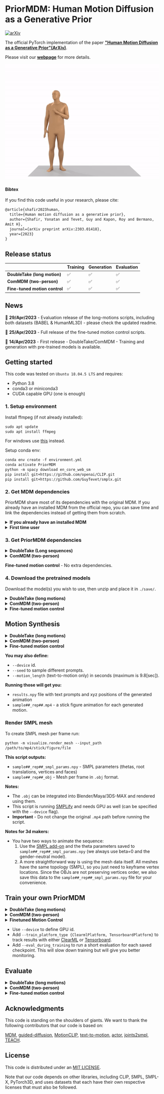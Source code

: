 # PriorMDM: Human Motion Diffusion as a Generative Prior


[![arXiv](https://img.shields.io/badge/arXiv-<2303.01418>-<COLOR>.svg)](https://arxiv.org/abs/2303.01418)

The official PyTorch implementation of the paper [**"Human Motion Diffusion as a Generative Prior"(ArXiv)**](https://arxiv.org/abs/2303.01418).

Please visit our [**webpage**](https://priormdm.github.io/priorMDM-page/) for more details.

![teaser](https://github.com/priorMDM/priorMDM-page/raw/main/static/figures/teaser.gif)

#### Bibtex
If you find this code useful in your research, please cite:

```
@article{shafir2023human,
  title={Human motion diffusion as a generative prior},
  author={Shafir, Yonatan and Tevet, Guy and Kapon, Roy and Bermano, Amit H},
  journal={arXiv preprint arXiv:2303.01418},
  year={2023}
}
```


## Release status

|  | Training | Generation | Evaluation |
| --- | ----------- | ----------- | ----------- |
| **DoubleTake (long motion)** | ✅ | ✅ | ✅ |
| **ComMDM (two-person)** | ✅ | ✅ | ✅ |
| **Fine-tuned motion control** | ✅ | ✅ | ✅ |

## News

📢 **29/Apr/2023** - Evaluation release of the long-motions scripts, including both datasets (BABEL & HumanML3D) - please check the updated readme.

📢 **25/Apr/2023** - Full release of the fine-tuned motion control scripts.

📢 **14/Apr/2023** - First release - DoubleTake/ComMDM - Training and generation with pre-trained models is available.

## Getting started

This code was tested on `Ubuntu 18.04.5 LTS` and requires:

* Python 3.8
* conda3 or miniconda3
* CUDA capable GPU (one is enough)

### 1. Setup environment 

Install ffmpeg (if not already installed):

```shell
sudo apt update
sudo apt install ffmpeg
```
For windows use [this](https://www.geeksforgeeks.org/how-to-install-ffmpeg-on-windows/) instead.

Setup conda env:
```shell
conda env create -f environment.yml
conda activate PriorMDM
python -m spacy download en_core_web_sm
pip install git+https://github.com/openai/CLIP.git
pip install git+https://github.com/GuyTevet/smplx.git
```

### 2. Get MDM dependencies

PriorMDM share most of its dependencies with the original MDM. 
If you already have an installed MDM from the official repo, you can save time and link the dependencies instead of getting them from scratch.

<details>
  <summary><b>If you already have an installed MDM</b></summary>

**Link from installed MDM**

Before running the following bash script, first change the path to the full path to your installed MDM

```bash
bash prepare/link_mdm.sh
```

</details>


<details>
  <summary><b>First time user</b></summary>

**Download dependencies:**

```bash
bash prepare/download_smpl_files.sh
bash prepare/download_glove.sh
bash prepare/download_t2m_evaluators.sh
```

**Get HumanML3D dataset** (For all applications):

Follow the instructions in [HumanML3D](https://github.com/EricGuo5513/HumanML3D.git),
then copy the result dataset to our repository:

```shell
cp -r ../HumanML3D/HumanML3D ./dataset/HumanML3D
```

</details>

### 3. Get PriorMDM dependencies

<details>
  <summary><b>DoubleTake (Long sequences)</b></summary>

**BABEL dataset**

Download the processed version [here](https://drive.google.com/file/d/18a4eRh8mbIFb55FMHlnmI8B8tSTkbp4t/view?usp=share_link), and place it at `./dataset/babel`

Download the following for evaluation [here](https://drive.google.com/file/d/1uTUthP5fzgRLF-q3WgVEQib54zG2ayFc/view?usp=sharing), and place it at `./dataset/babel`

Download the following [here](https://drive.google.com/file/d/1PBlbxawaeFTxtKkKDsoJwQGuDTdp52DD/view?usp=sharing), and place it at `./dataset/babel`

**SMPLH dependencies**

Download [here](https://drive.google.com/file/d/1zHTQ1VrVgr-qGl_ahc0UDgHlXgnwx_lM/view?usp=share_link), and place it at `./bodymodels`


</details>

<details>
  <summary><b>ComMDM (two-person)</b></summary>

**3DPW dataset**

For ComMDM, we cleaned [3DPW](https://virtualhumans.mpi-inf.mpg.de/3DPW/) and converted it to HumanML3D format. 

Download the processed version [here](https://drive.google.com/file/d/1INxPiUuyrBAF71WjVj4Ztb1blsI2trth/view?usp=share_link), and place it at `./dataset/3dpw`

</details>

  **Fine-tuned motion control** - No extra dependencies.


### 4. Download the pretrained models

Download the model(s) you wish to use, then unzip and place it in `./save/`.

<details>
  <summary><b>DoubleTake (long motions)</b></summary>

* [my_humanml-encoder-512](https://drive.google.com/file/d/1RCqyKfj7TLSp6VzwrKa84ldEaXmVma1a/view?usp=share_link) (This is a reproduction of MDM best model without any changes)
* [Babel_TrasnEmb_GeoLoss](https://drive.google.com/file/d/1sHQncaaYhyheeItnAiDOsxw_mpcbpLYr/view?usp=share_link)

</details>

<details>
  <summary><b>ComMDM (two-person)</b></summary>

* [pw3d_text](https://drive.google.com/file/d/1QFIEUd8TEto0AoVQnzsWflrrbHJBZJOG/view?usp=share_link) (for text-to-motion)
* [pw3d_prefix](https://drive.google.com/file/d/10DL9iOr5VlgsikTVvV_sJ8oX86ycd9xE/view?usp=share_link) (for prefix completion)

</details>

<details>
  <summary><b>Fine-tuned motion control</b></summary>

* [root_horizontal_control](https://drive.google.com/file/d/1xLNza6S8Iz2MqSlMJnL38FPqTQhGnqfY/view?usp=share_link) 
(Finetuned the base model for 80,000 steps on (horizontal part of) root control objective)
* [left_wrist_control](https://drive.google.com/file/d/17h98FQhu6dFj70YCopFHT4sL6jZOf42U/view?usp=share_link)
(Finetuned the base model for 80,000 steps on left wrist control objective)
* [right_foot_control](https://drive.google.com/file/d/1QqHAYZ3hbDtsHwJ2Gy4nsfgMwaHvnSOq/view?usp=share_link)
(Finetuned the base model for 80,000 steps on right foor control objective)

</details>

## Motion Synthesis 
<details>
  <summary><b>DoubleTake (long motions)</b></summary>

Reproduce random text prompts:
```shell
python -m sample.double_take --model_path ./save/my_humanml_trans_enc_512/model000200000.pt --num_samples 4 --handshake_size 20 --blend_len 10
```
Reproduce out of text file:
```shell
python -m sample.double_take --model_path ./save/my_humanml_trans_enc_512/model000200000.pt --handshake_size 20 --blend_len 10 --input_text ./assets/dt_text_example.txt 
```

Reproduce out of csv file (can determine each sequence length):
```shell
python -m sample.double_take --model_path ./save/my_humanml_trans_enc_512/model000200000.pt --handshake_size 20 --blend_len 10 --input_text ./assets/dt_csv_example.csv 
```

It will look something like this:

![example](assets/DoubleTake/doubleTake_example.gif)

</details>


<details>
  <summary><b>ComMDM (two-person)</b></summary>

**Text-to-Motion**

Reproduce paper text prompts:
```shell
python -m sample.two_person_text2motion --model_path ./save/pw3d_text/model000100000.pt --input_text ./assets/two_person_text_prompts.txt
```

It will look something like this:

![example](assets/ComMDM/example_capoeira.gif)

**Prefix completion**

Complete unseen motion prefixes:
```shell
python -m sample.two_person_prefix_completion --model_path ./save/pw3d_prefix/model000050000.pt
```

It will look something like this:

![example](assets/ComMDM/example_prefix.gif)

Blue frames are the input prefix and orange frames are the generated completion.


**Visualize dataset**

Unfortunately, 3DPW dataset is not clean, even after our process. To get samples of it run:
```shell
python -m sample.two_person_text2motion --model_path ./save/humanml_trans_enc_512/model000200000.pt --sample_gt
```

</details>

<details>
  <summary><b>Fine-tuned motion control</b></summary>

**Horizontal Root Control**

Sample the horizontal part of the root trajectory from the test set of HumanML3D, and generate a motion with the given trajectory (note that the vertical part of the trajectory is predicted by the model). To make the generation unconditioned on text we add `--guidance_param 0`.
```shell
python -m sample.finetuned_motion_control --model_path save/root_horizontal_finetuned/model000280000.pt --guidance_param 0
```

It will look something like this:

![example](assets/Fine-tuned_motion_control/root_control_example.gif)

Use `--show_input` if you wish to plot the motion from which the control features were taken from.

Add a text condition with `--text_condition`. Note that by default, we use classifier-free-guidance with scale of 2.5.
```shell
python -m sample.finetuned_motion_control --model_path save/root_horizontal_finetuned/model000280000.pt --text_condition "a person is raising hands"
```

**Left Wrist Control**

Sample the relative trajectory of the left wrist w.r.t the root trajectory from the test set of HumanML3D, and generate a motion with the given left wrist relative trajectory. To make the generation unconditioned on text we add `--guidance_param 0`.
```shell
python -m sample.finetuned_motion_control --model_path save/left_wrist_finetuned/model000280000.pt --guidance_param 0
```

It will look something like this:

![example](assets/Fine-tuned_motion_control/left_wrist_control_example.gif)

Add a text condition with `--text_condition`. Note that by default, we use classifier-free-guidance with scale of 2.5.
```shell
python -m sample.finetuned_motion_control --model_path save/left_wrist_finetuned/model000280000.pt --text_condition "a person is walking in a circle"
```


**Left Wrist + Right Foot Control With Model Blending**

Sample the relative trajectory of the left wrist w.r.t the root trajectory from the test set of HumanML3D, and generate a motion with the given left wrist relative trajectory. To make the generation unconditioned on text we add `--guidance_param 0`.
```shell
python -m sample.finetuned_motion_control --model_path save/left_wrist_finetuned/model000280000.pt,save/right_foot_finetuned/model000280000.pt --guidance_param 0
```

It will look something like this:

![example](assets/Fine-tuned_motion_control/left_wrist_right_foot_control_example.gif)

Add a text condition with `--text_condition`. Note that by default, we use classifier-free-guidance with scale of 2.5.
```shell
python -m sample.finetuned_motion_control --model_path save/left_wrist_finetuned/model000280000.pt,save/right_foot_finetuned/model000280000.pt --text_condition "a person is walking in a circle"
```

</details>


**You may also define:**
* `--device` id.
* `--seed` to sample different prompts.
* `--motion_length` (text-to-motion only) in seconds (maximum is 9.8[sec]).

**Running those will get you:**

* `results.npy` file with text prompts and xyz positions of the generated animation
* `sample##_rep##.mp4` - a stick figure animation for each generated motion.

### Render SMPL mesh

To create SMPL mesh per frame run:

```shell
python -m visualize.render_mesh --input_path /path/to/mp4/stick/figure/file
```

**This script outputs:**
* `sample##_rep##_smpl_params.npy` - SMPL parameters (thetas, root translations, vertices and faces)
* `sample##_rep##_obj` - Mesh per frame in `.obj` format.

**Notes:**
* The `.obj` can be integrated into Blender/Maya/3DS-MAX and rendered using them.
* This script is running [SMPLify](https://smplify.is.tue.mpg.de/) and needs GPU as well (can be specified with the `--device` flag).
* **Important** - Do not change the original `.mp4` path before running the script.

**Notes for 3d makers:**
* You have two ways to animate the sequence:
  1. Use the [SMPL add-on](https://smpl.is.tue.mpg.de/index.html) and the theta parameters saved to `sample##_rep##_smpl_params.npy` (we always use beta=0 and the gender-neutral model).
  1. A more straightforward way is using the mesh data itself. All meshes have the same topology (SMPL), so you just need to keyframe vertex locations. 
     Since the OBJs are not preserving vertices order, we also save this data to the `sample##_rep##_smpl_params.npy` file for your convenience.
     

## Train your own PriorMDM

<details>
  <summary><b>DoubleTake (long motions)</b></summary>

**HumanML3D best model**
Retraining HumanML3D is not needed as we use the original trained model from MDM. 
Yet, for completeness this repository supports this training as well:
```shell
python -m train.train_mdm --save_dir save/my_humanML_bestmodel --dataset humanml 
```

**Babel best model**
```shell
python -m train.train_mdm --save_dir ./save/my_Babel_TrasnEmb_GeoLoss --dataset babel --latent_dim 512 --batch_size 64 --diffusion_steps 1000 --num_steps 10000000 --min_seq_len 45 --max_seq_len 250 --lambda_rcxyz 1.0 --lambda_fc 1.0 --lambda_vel 1.0
```

</details>


<details>
  <summary><b>ComMDM (two-person)</b></summary>

**Text-to-Motion**

Download the pretrained model for text-to-motion training [from here](https://drive.google.com/file/d/1PE0PK8e5a5j-7-Xhs5YET5U5pGh0c821/view?usp=sharing) and place it in `./save/`. Then train with:

```shell
python -m train.train_mdm_multi --pretrained_path ./save/humanml_trans_enc_512/model000200000.pt --multi_train_mode text --multi_train_splits train,validation --save_dir ./save/my_pw3d_text
```

**Prefix Completion**

Download the pretrained model for prefix training [from here](https://drive.google.com/file/d/1PrUoHIiM1ICvL_oOBsB-J6YVJ1kzVRu_/view?usp=share_link) and place it in `./save/`. Then train with:

```shell
python -m train.train_mdm_multi --pretrained_path ./save/humanml_trans_enc_512_prefix_finetune/model000330000.pt --multi_train_mode prefix --save_dir ./save/my_pw3d_prefix --save_interval 10000
```

</details>

<details>
  <summary><b>Finetuned Motion Control</b></summary>

Train a model for left wrist control from scratch on HumanML3D dataset.
```shell
python -m train.train_mdm_motion_control --save_dir save/left_wrist_finetuned --dataset humanml --inpainting_mask left_wrist
```


Finetune a base model for left wrist control on HumanML3D dataset. We advise setting `--save_interval` to 10,000 to have it saved more frequently, as this is a finetune and not training from scratch.
```shell
python -m train.train_mdm_motion_control --save_dir save/left_wrist_finetuned --dataset humanml --inpainting_mask left_wrist --resume_checkpoint save/humanml_trans_enc_512/model000200000.pt --save_interval 10_000
```

</details>

* Use `--device` to define GPU id.
* Add `--train_platform_type {ClearmlPlatform, TensorboardPlatform}` to track results with either [ClearML](https://clear.ml/) or [Tensorboard](https://www.tensorflow.org/tensorboard).
* Add `--eval_during_training` to run a short evaluation for each saved checkpoint. 
  This will slow down training but will give you better monitoring.

## Evaluate

<details>
<summary><b>DoubleTake (long motions)</b></summary>

To reproduce humanML3D evaluation over the motion run:

```shell
python -m eval.eval_humanml_double_take --model_path ./save/my_humanml_trans_enc_512/model000200000.pt --num_unfoldings 2 --handshake_size 20 --transition_margins 40  --eval_on motion --blend_len 10
```

To reproduce humanML3D evaluation over the transiton run:

```shell
python -m eval.eval_humanml_double_take --model_path ./save/my_humanml_trans_enc_512/model000200000.pt --num_unfoldings 2 --handshake_size 20 --transition_margins 40  --eval_on transition --blend_len 10
```

To reproduce BABEL evaluation over the motion run:

```shell
python -m eval.eval_multi --model_path ./save/Babel_TrasnEmb_GeoLoss/model001250000.pt --num_unfoldings 2 --cropping_sampler --handshake_size 30 --transition_margins 40  --eval_on motion --blend_len 10

```

To reproduce BABEL evaluation over the transiton run:

```shell
python -m eval.eval_multi --model_path ./save/Babel_TrasnEmb_GeoLoss/model001250000.pt --num_unfoldings 2 --cropping_sampler --handshake_size 30 --transition_margins 40  --eval_on transition --blend_len 10
```
</details>

<details>
<summary><b>ComMDM (two-person)</b></summary>

The reported evaluation for prefix completion is in `./save/pw3d_prefix/eval_prefix_pw3d_paper_results_000240000_wo_mm_1000samples.log`.

To reproduce evaluation run:

```shell
python -m eval.eval_multi --model_path ./save/pw3d_prefix/model000240000.pt
```

</details>

<details>

<summary><b>Fine-tuned motion control</b></summary>

Evaluate the motion control models on the horizontal part of trajectories sampled from the test set of HumanML3D dataset.
```shell
python -m eval.eval_finetuned_motion_control --model_path save/root_horizontal_finetuned/model000280000.pt --replication_times 10
```

This code should produce a file named `eval_humanml_root_horizontal_finetuned_000280000_gscale2.5_mask_root_horizontal_wo_mm.log`, or generally:
`eval_humanml\_<model_name>\_gscale<guidance_free_scale>\_mask\_<name_of_control_features>_<evaluation_mode>.log`

</details>

## Acknowledgments

This code is standing on the shoulders of giants. We want to thank the following contributors
that our code is based on:

[MDM](https://github.com/GuyTevet/motion-diffusion-model),
[guided-diffusion](https://github.com/openai/guided-diffusion), 
[MotionCLIP](https://github.com/GuyTevet/MotionCLIP), 
[text-to-motion](https://github.com/EricGuo5513/text-to-motion), 
[actor](https://github.com/Mathux/ACTOR), 
[joints2smpl](https://github.com/wangsen1312/joints2smpl),
[TEACH](https://github.com/athn-nik/teach).

## License
This code is distributed under an [MIT LICENSE](LICENSE).

Note that our code depends on other libraries, including CLIP, SMPL, SMPL-X, PyTorch3D, and uses datasets that each have their own respective licenses that must also be followed.
